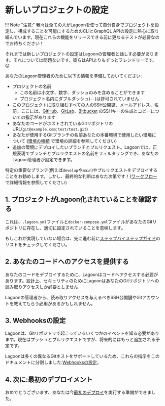 # 新しいプロジェクトの設定

!!! Note "注意:"
    我々は全ての人がLagoonを使って自分自身でプロジェクトを設定し、構成することを可能にするためのCLIとGraphQL APIの設定に熱心に取り組んでいます。現在これらの機能をリリースできる前に更なるテストが必要なのでお待ちください！

それまでは新しいプロジェクトの設定はLagoonの管理者と話しす必要があります。それについては問題ないです、彼らはAPIよりもずっとフレンドリーです。😊

あなたのLagoon管理者のために以下の情報を準備しておいてください:

* プロジェクトの名前
  * この名前は小文字、数字、ダッシュのみを含めることができます
  * プロジェクト名内にダブルダッシュ(`--`)は許可されていません
* このプロジェクトに取り組むすべての人のSSH公開鍵、メールアドレス、名前。ここには、[GitHub](https://help.github.com/en/github/authenticating-to-github/connecting-to-github-with-ssh)、[GitLab](https://docs.gitlab.com/ee/ssh/)、[Bitbucket](https://confluence.atlassian.com/bitbucket/set-up-an-ssh-key-728138079.html) のSSHキーの生成とコピーについての指示があります
* あなたのコードがホストされているGitリポジトリのURL(`git@example.com:test/test.git`)
* あなたが使用するGitブランチの名前あなたの本番環境で使用したい環境について ([環境の種類](../concepts-advanced/environment-types.md) で環境の詳細を参照してください)
* 追加の環境にデプロイしたいブランチとプルリクエスト。Lagoonでは、正規表現でブランチとプルリクエストの名前をフィルタリングでき、あなたのLagoon管理者が設定できます。

特定の重要なブランチ(例えば`develop`や`main`)やプルリクエストをデプロイすることをお勧めします。しかし、最終的な判断はあなた次第です！([ワークフロー](../concepts-advanced/workflows.md)で詳細情報を参照してください)

## 1. プロジェクトがLagoon化されていることを確認する

これは、`.lagoon.yml`ファイルと`docker-compose.yml`ファイルがあなたのGitリポジトリに存在し、適切に設定されていることを意味します。

もしこれが実現していない場合は、先に進む前に[ステップバイステップガイド](index.md#step-by-step-guides)のリストをチェックしてください。

## 2. あなたのコードへのアクセスを提供する

あなたのコードをデプロイするために、Lagoonはコードへアクセスする必要があります。設計上、セキュリティのためにLagoonはあなたのGitリポジトリへの読み取りアクセスしか必要としません

Lagoonの管理者から、読み取りアクセスを与えるべきSSH公開鍵やGitアカウントを教えてもらう必用があるかもしれません。

## 3. Webhooksの設定

Lagoonは、Gitリポジトリで起こっているいくつかのイベントを知る必要があります。現在はプッシュとプルリクエストですが、将来的にはもっと追加される予定です。

Lagoonは多くの異なるGitホストをサポートしているため、これらの指示をこのドキュメントに分割しました:[Webhooksの設定](configure-webhooks.md)。

## 4. 次に:最初のデプロイメント

おめでとうございます、あなたは今[最初のデプロイ](first-deployment.md)を実行する準備ができました。
